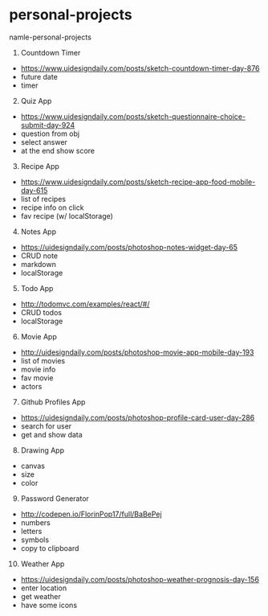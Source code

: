 # personal-projects
namle-personal-projects

1. Countdown Timer
- https://www.uidesigndaily.com/posts/sketch-countdown-timer-day-876
- future date
- timer

2. Quiz App
- https://www.uidesigndaily.com/posts/sketch-questionnaire-choice-submit-day-924
- question from obj
- select answer
- at the end show score

3. Recipe App
- https://www.uidesigndaily.com/posts/sketch-recipe-app-food-mobile-day-615
- list of recipes
- recipe info on click
- fav recipe (w/ localStorage)

4. Notes App
- https://uidesigndaily.com/posts/photoshop-notes-widget-day-65
- CRUD note
- markdown
- localStorage

5. Todo App
- http://todomvc.com/examples/react/#/
- CRUD todos
- localStorage

6. Movie App
- http://uidesigndaily.com/posts/photoshop-movie-app-mobile-day-193
- list of movies
- movie info
- fav movie
- actors

7. Github Profiles App
- https://uidesigndaily.com/posts/photoshop-profile-card-user-day-286
- search for user
- get and show data

8. Drawing App
- canvas
- size
- color

9. Password Generator
- http://codepen.io/FlorinPop17/full/BaBePej
- numbers
- letters
- symbols
- copy to clipboard

10. Weather App
- https://uidesigndaily.com/posts/photoshop-weather-prognosis-day-156
- enter location
- get weather
- have some icons